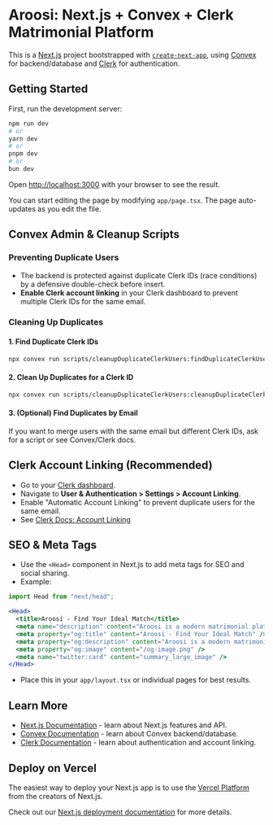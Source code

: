 # Aroosi: Next.js + Convex + Clerk Matrimonial Platform

This is a [Next.js](https://nextjs.org) project bootstrapped with [`create-next-app`](https://nextjs.org/docs/app/api-reference/cli/create-next-app), using [Convex](https://convex.dev) for backend/database and [Clerk](https://clerk.com/) for authentication.

## Getting Started

First, run the development server:

```bash
npm run dev
# or
yarn dev
# or
pnpm dev
# or
bun dev
```

Open [http://localhost:3000](http://localhost:3000) with your browser to see the result.

You can start editing the page by modifying `app/page.tsx`. The page auto-updates as you edit the file.

## Convex Admin & Cleanup Scripts

### Preventing Duplicate Users
- The backend is protected against duplicate Clerk IDs (race conditions) by a defensive double-check before insert.
- **Enable Clerk account linking** in your Clerk dashboard to prevent multiple Clerk IDs for the same email.

### Cleaning Up Duplicates

#### 1. Find Duplicate Clerk IDs
```sh
npx convex run scripts/cleanupDuplicateClerkUsers:findDuplicateClerkUsers
```

#### 2. Clean Up Duplicates for a Clerk ID
```sh
npx convex run scripts/cleanupDuplicateClerkUsers:cleanupDuplicateClerkUsers --clerkId="the-clerk-id"
```

#### 3. (Optional) Find Duplicates by Email
If you want to merge users with the same email but different Clerk IDs, ask for a script or see Convex/Clerk docs.

## Clerk Account Linking (Recommended)
- Go to your [Clerk dashboard](https://dashboard.clerk.com/).
- Navigate to **User & Authentication > Settings > Account Linking**.
- Enable "Automatic Account Linking" to prevent duplicate users for the same email.
- See [Clerk Docs: Account Linking](https://clerk.com/docs/users/account-linking)

## SEO & Meta Tags
- Use the `<Head>` component in Next.js to add meta tags for SEO and social sharing.
- Example:
```jsx
import Head from "next/head";

<Head>
  <title>Aroosi - Find Your Ideal Match</title>
  <meta name="description" content="Aroosi is a modern matrimonial platform for the UK Muslim community." />
  <meta property="og:title" content="Aroosi - Find Your Ideal Match" />
  <meta property="og:description" content="Aroosi is a modern matrimonial platform for the UK Muslim community." />
  <meta property="og:image" content="/og-image.png" />
  <meta name="twitter:card" content="summary_large_image" />
</Head>
```
- Place this in your `app/layout.tsx` or individual pages for best results.

## Learn More

- [Next.js Documentation](https://nextjs.org/docs) - learn about Next.js features and API.
- [Convex Documentation](https://docs.convex.dev/) - learn about Convex backend/database.
- [Clerk Documentation](https://clerk.com/docs) - learn about authentication and account linking.

## Deploy on Vercel

The easiest way to deploy your Next.js app is to use the [Vercel Platform](https://vercel.com/new?utm_medium=default-template&filter=next.js&utm_source=create-next-app&utm_campaign=create-next-app-readme) from the creators of Next.js.

Check out our [Next.js deployment documentation](https://nextjs.org/docs/app/building-your-application/deploying) for more details.

